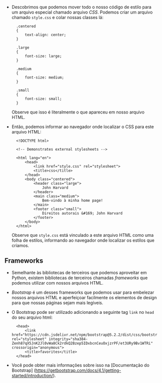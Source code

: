 * Descobrimos que podemos mover todo o nosso código de estilo para um arquivo especial chamado arquivo _CSS_. Podemos criar um arquivo chamado `style.css` e colar nossas classes lá:
    
        .centered
        {
            text-align: center;
        }
        
        .large
        {
            font-size: large;
        }
        
        .medium
        {
            font-size: medium;
        }
        
        .small
        {
            font-size: small;
        }
        
    
    Observe que isso é literalmente o que apareceu em nosso arquivo HTML.
    
* Então, podemos informar ao navegador onde localizar o CSS para este arquivo HTML:
    
        <!DOCTYPE html>
        
        <!-- Demonstrates external stylesheets -->
        
        <html lang="en">
            <head>
                <link href="style.css" rel="stylesheet">
                <title>css</title>
            </head>
            <body class="centered">
                <header class="large">
                    John Harvard
                </header>
                <main class="medium">
                    Bem-vindo à minha home page!
                </main>
                <footer class="small">
                    Direitos autorais &#169; John Harvard
                </footer>
            </body>
        </html>
        
    
    Observe que `style.css` está vinculado a este arquivo HTML como uma folha de estilos, informando ao navegador onde localizar os estilos que criamos.
    

Frameworks
----------

* Semelhante às bibliotecas de terceiros que podemos aproveitar em Python, existem bibliotecas de terceiros chamadas _frameworks_ que podemos utilizar com nossos arquivos HTML.
* _Bootstrap_ é um desses frameworks que podemos usar para embelezar nossos arquivos HTML e aperfeiçoar facilmente os elementos de design para que nossas páginas sejam mais legíveis.
* O Bootstrap pode ser utilizado adicionando a seguinte tag `link` no `head` do seu arquivo html:
    
        <head>
            <link href="https://cdn.jsdelivr.net/npm/bootstrap@5.2.2/dist/css/bootstrap.min.css" rel="stylesheet" integrity="sha384-Zenh87qX5JnK2Jl0vWa8Ck2rdkQ2Bzep5IDxbcnCeuOxjzrPF/et3URy9Bv1WTRi" crossorigin="anonymous">
            <title>favorites</title>
        </head>
        
    
* Você pode obter mais informações sobre isso na [Documentação do Bootstrap] (https://getbootstrap.com/docs/4.1/getting-started/introduction/).
